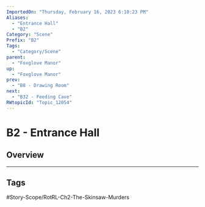 ```yaml
---
ImportedOn: "Thursday, February 16, 2023 6:10:23 PM"
Aliases:
  - "Entrance Hall"
  - "B2"
Category: "Scene"
Prefix: "B2"
Tags:
  - "Category/Scene"
parent:
  - "Foxglove Manor"
up:
  - "Foxglove Manor"
prev:
  - "B8 - Drawing Room"
next:
  - "B32 - Feeding Cave"
RWtopicId: "Topic_12054"
---
```

# B2 - Entrance Hall
## Overview

---
## Tags
#Story-Scope/RotRL-Ch2-The-Skinsaw-Murders

